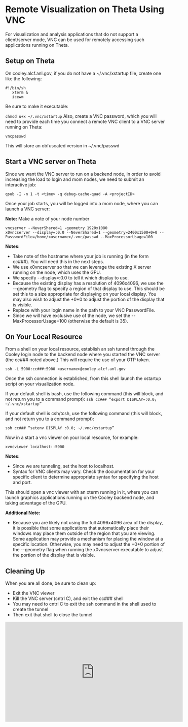 # Remote Visualization on Theta Using VNC

For visualization and analysis applications that do not support a client/server mode, VNC can be used for remotely accessing such applications running on Theta.

## Setup on Theta
On cooley.alcf.anl.gov, if you do not have a ~/.vnc/xstartup file, create one like the following:
```
#!/bin/sh
   xterm &
   icewm
```
Be sure to make it executable:

```chmod u+x ~/.vnc/xstartup```
Also, create a VNC password, which you will need to provide each time you connect a remote VNC client to a VNC server running on Theta:

```vncpasswd```

This will store an obfuscated version in ~/.vnc/passwd

## Start a VNC server on Theta
Since we want the VNC server to run on a backend node, in order to avoid increasing the load to login and mom nodes, we need to submit an interactive job:

```qsub -I -n 1 -t <time> -q debug-cache-quad -A <projectID>```

Once your job starts, you will be logged into a mom node, where you can launch a VNC server:

**Note:** Make a note of your node number
```
vncserver --NeverShared=1 -geometry 1920x1080
x0vncserver --display=:0.0 --NeverShared=1 --geometry=2400x1500+0+0 --PasswordFile=/home/<username>/.vnc/passwd --MaxProcessorUsage=100
```

**Notes:**

- Take note of the hostname where your job is running (in the form cc###).  You will need this in the next steps.
- We use x0vncserver so that we can leverage the existing X server running on the node, which uses the GPU.  
- We specify --display=:0.0 to tell it which display to use.
- Because the existing display has a resolution of 4096x4096, we use the --geometry flag to specify a region of that display to use.  This should be set this to a size appropriate for displaying on your local display.  You may also wish to adjust the +0+0 to adjust the portion of the display that is visible.
- Replace <username> with your login name in the path to your VNC PasswordFile.
- Since we will have exclusive use of the node, we set the --MaxProcessorUsage=100 (otherwise the default is 35).
  
## On Your Local Resource
From a shell on your local resource, establish an ssh tunnel through the Cooley login node to the backend node where you started the VNC server (the cc### noted above.) This will require the use of your OTP token.
  
```ssh -L 5900:cc###:5900 <username>@cooley.alcf.anl.gov```
  
Once the ssh connection is established, from this shell launch the xstartup script on your visualization node.  

If your default shell is bash, use the following command (this will block, and not return you to a command prompt):
```ssh cc### “export DISPLAY=:0.0; ~/.vnc/xstartup”```

If your default shell is csh/tcsh, use the following command (this will block, and not return you to a command prompt):

```ssh cc### “setenv DISPLAY :0.0; ~/.vnc/xstartup”```

Now in a start a vnc viewer on your local resource, for example:

```xvncviewer localhost::5900```

**Notes:**
- Since we are tunneling, set the host to localhost.
- Syntax for VNC clients may vary.  Check the documentation for your specific client to determine appropriate syntax for specifying the host and port.

This should open a vnc viewer with an xterm running in it, where you can launch graphics applications running on the Cooley backend node, and taking advantage of the GPU.

**Additional Note:**
- Because you are likely not using the full 4096x4096 area of the display, it is possible that some applications that automatically place their windows may place them outside of the region that you are viewing.  Some application may provide a mechanism for placing the window at a specific location.  Otherwise, you may need to adjust the +0+0 portion of the --geometry flag when running the x0vncserver executable to adjust the portion of the display that is visible.
  
## Cleaning Up
When you are all done, be sure to clean up:
- Exit the VNC viewer
- Kill the VNC server (cntrl C), and exit the cc### shell
- You may need to cntrl C to exit the ssh command in the shell used to create the tunnel 
- Then exit that shell to close the tunnel
  
<iframe width="560" height="315" src="https://www.youtube.com/embed/x834vjl51kA" title="YouTube video player" frameborder="0" allow="accelerometer; autoplay; clipboard-write; encrypted-media; gyroscope; picture-in-picture" allowfullscreen></iframe>
